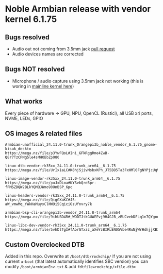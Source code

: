 # Noble Armbian release with vendor kernel 6.1.75

## Bugs resolved
- Audio out not coming from 3.5mm jack [pull request](https://github.com/armbian/build/pull/7330#issuecomment-2392746104)
- Audio devices names are corrected

## Bugs NOT resolved
- Microphone / audio capture using 3.5mm jack not working (this is woring in [mainline kernel here](https://github.com/defencedog/orangepi3b_v2.1/tree/main/MicroLinux_Armbian_Orangepi3b_jammy_edge_6.6.4))

## What works
Every piece of hardware -> GPU, NPU, OpenCL (Rusticl), all USB x4 ports, NVME, LEDs, GPIO

## OS images & related files

```
Armbian-unofficial_24.11.0-trunk_Orangepi3b_noble_vendor_6.1.75_gnome-kisak_deskto
https://mega.nz/file/p3YwFQoL#Ini_GFkRggRme4ZwB-Q8r7TzCPNgSle4sMHOBbZp080

linux-dtb-vendor-rk35xx_24.11.0-trunk_arm64__6.1.75
https://mega.nz/file/UrIx1aLC#K8hjSjivMsbxKPh_JT5BO5Ta3FxHMl0FgNYPjcUqVe8

linux-image-vendor-rk35xx_24.11.0-trunk_arm64__6.1.75
https://mega.nz/file/puJxDLoa#KYSvbQrd6pr-fFMSZDQW2BLkYQMQJWmo90OnBSP_6pc

linux-headers-vendor-rk35xx_24.11.0-trunk_arm64__6.1.75
https://mega.nz/file/QigGXaKC#J5-aW_vmwMq_YWkHaMuyxClNW9i5CqiciOzUfnvry7k

armbian-bsp-cli-orangepi3b-vendor_24.11.0-trunk_arm64
https://mega.nz/file/9ihUBD4R#_WODTJtkGUWEEvj9H4GJB_zBUCvebDFLq1n7QYgoq9M

linux-libc-dev-vendor-rk35xx_24.11.0-trunk_arm64__6.1.75
https://mega.nz/file/5vhDlTgI#fAorGTxzz_aXeYzBIRLEN05Vbe4RuNjWrHdhjjXBIog

```

## Custom Overclocked DTB
Added in this repo. Overwrite at `/boot/dtb/rockchip/` If you are not using current `u-boot` (that latest automatically identifies SBC version) you can modify `/boot/armbianEnv.txt` & add `fdtfile=rockchip/<file.dtb>`












